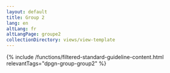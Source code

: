 ```yaml
---
layout: default
title: Group 2
lang: en
altLang: fr
altLangPage: groupe2
collectionDirectory: views/view-template
---
```


{% include /functions/filtered-standard-guideline-content.html relevantTags="dpgn-group-group2" %}
